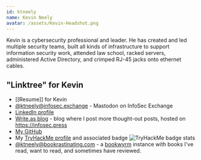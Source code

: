 ```yaml
---
id: ktneely
name: Kevin Neely
avatar: /assets/Kevin-Headshot.png
---
```


Kevin is a cybersecurity professional and leader.  He has created and led multiple security teams, built all kinds of infrastructure to support information security work, attended law school, racked servers, administered Active Directory, and crimped RJ-45 jacks onto ethernet cables. 



## "Linktree" for Kevin
  - [[Resume]] for Kevin
  - [@ktneely@infosec.exchange](https://infosec.exchange/ktneely) - Mastodon on InfoSec Exchange
  - [LinkedIn profile](https://www.linkedin.com/in/kevintneely/)
  - [Write.as blog](https://infosec.press/ktneely) - blog where I post more thought-out posts, hosted on https://infosec.press
  - [My GitHub](https://github.com/ktneely) 
  - My [TryHackMe profile](https://tryhackme.com/r/p/bogart) and associated badge
    ![TryHackMe badge stats](https://tryhackme-badges.s3.amazonaws.com/bogart.png)
  - [@ktneely@bookrastinating.com](https://bookrastinating.com/user/ktneely) - a [bookwyrm](https://joinbookwyrm.com/) instance with books I've read, want to read, and sometimes have reviewed.




